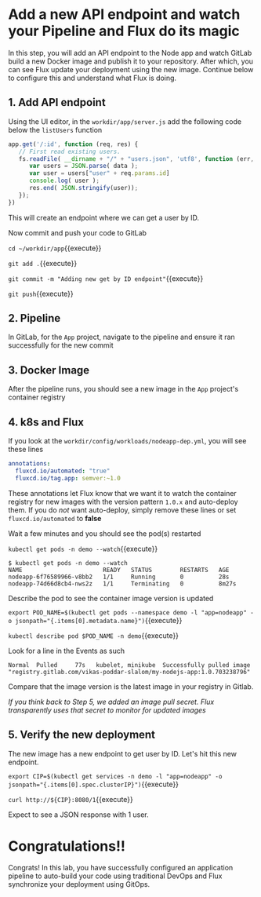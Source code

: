 # Add a new API endpoint and watch your Pipeline and Flux do its magic

In this step, you will add an API endpoint to the Node app and watch GitLab build a new Docker image and publish it to your repository. After which, you can see Flux update your deployment using the new image. Continue below to configure this and understand what Flux is doing.

## 1. Add API endpoint

Using the UI editor, in the `workdir/app/server.js` add the following code below the `listUsers` function

```javascript
app.get('/:id', function (req, res) {
   // First read existing users.
   fs.readFile( __dirname + "/" + "users.json", 'utf8', function (err, data) {
      var users = JSON.parse( data );
      var user = users["user" + req.params.id]
      console.log( user );
      res.end( JSON.stringify(user));
   });
})
```

This will create an endpoint where we can get a user by ID.

Now commit and push your code to GitLab

`cd ~/workdir/app`{{execute}}

`git add .`{{execute}}

`git commit -m "Adding new get by ID endpoint"`{{execute}}

`git push`{{execute}}

## 2. Pipeline

In GitLab, for the `App` project, navigate to the pipeline and ensure it ran successfully for the new commit

## 3. Docker Image

After the pipeline runs, you should see a new image in the `App` project's container registry

## 4. k8s and Flux

If you look at the `workdir/config/workloads/nodeapp-dep.yml`, you will see these lines

```yaml
annotations:
  fluxcd.io/automated: "true"
  fluxcd.io/tag.app: semver:~1.0
```

These annotations let Flux know that we want it to watch the container registry for new images with the version pattern `1.0.x` and auto-deploy them. If you do _not_ want auto-deploy, simply remove these lines or set `fluxcd.io/automated` to **false**

Wait a few minutes and you should see the pod(s) restarted

`kubectl get pods -n demo --watch`{{execute}}
```
$ kubectl get pods -n demo --watch
NAME                       READY   STATUS        RESTARTS   AGE
nodeapp-6f76589966-v8bb2   1/1     Running       0          28s
nodeapp-74d66d8cb4-nws2z   1/1     Terminating   0          8m27s
```

Describe the pod to see the container image version is updated

`export POD_NAME=$(kubectl get pods --namespace demo -l "app=nodeapp" -o jsonpath="{.items[0].metadata.name}")`{{execute}}

`kubectl describe pod $POD_NAME -n demo`{{execute}}

Look for a line in the Events as such
```
Normal  Pulled     77s   kubelet, minikube  Successfully pulled image "registry.gitlab.com/vikas-poddar-slalom/my-nodejs-app:1.0.703238796"
```
Compare that the image version is the latest image in your registry in Gitlab.

*If you think back to Step 5, we added an image pull secret. Flux transparently uses that secret to monitor for updated images*

## 5. Verify the new deployment

The new image has a new endpoint to get user by ID. Let's hit this new endpoint.

`export CIP=$(kubectl get services -n demo -l "app=nodeapp" -o jsonpath="{.items[0].spec.clusterIP}")`{{execute}}

`curl http://${CIP}:8080/1`{{execute}}

Expect to see a JSON response with 1 user.

# Congratulations!!

Congrats! In this lab, you have successfully configured an application pipeline to auto-build your code using traditional DevOps and Flux synchronize your deployment using GitOps.
